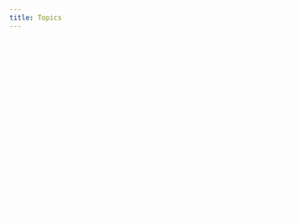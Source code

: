 ```yaml
---
title: Topics
---
```


<h3> <font color='#FFFFFF'>TOPICS</font></h3>

<font color='#FFFFFF'>
    The topics covered in this workshop broadly cover common research interests at RIKEN, Lawrence Berkeley Lab, and UC Berkeley. We aim to invite researchers from different institutes to each session and supply everyone involved with an ample amount of coffee and cookies.<br><br>
    A *tentative* list of topics include<br>
    * Qubit technology
    	* Advances in silicon-based qubits.
    	* High-level user facing programming layer.
    * Quantum enhanced optimization
    	* How to formulate problems within the framework of a adiabatic quantum computer. 
    	* Advances in quantum adiabatic computation.
    * Quantum chemistry
    	* High-level user facing programming layer.
    	* Discussion of variational quantum eigensolver.
    * Condensed matter systems
    	* Exitons, nanowires, charge density waves, and their applications to quantum computing / storage devices.
    * Quantum sensing for nuclear physics
    	* Dark matter detection, precision detectors, single microwave detectors, etc...
    * Quantum communication
    * DMRG / tensor networks
    
    
</font>